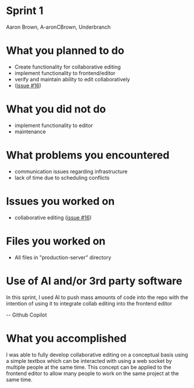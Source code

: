# Sprint 1

Aaron Brown, A-aronCBrown, Underbranch

# What you planned to do

- Create functionality for collaborative editing
- implement functionality to frontend/editor
- verify and maintain ability to edit collaboratively
- ([issue #16](https://github.com/RobbyLawrence/Underbranch/issues/16))

# What you did not do

 - implement functionality to editor
 - maintenance

# What problems you encountered

- communication issues regarding infrastructure
- lack of time due to scheduling conflicts

# Issues you worked on

 - collaborative editing ([issue #16](https://github.com/RobbyLawrence/Underbranch/issues/16))

# Files you worked on

 - All files in "production-server" directory

# Use of AI and/or 3rd party software

In this sprint, I used AI to push mass amounts of code into the repo with the intention of using it to integrate collab editing into the frontend editor 

-- Github Copilot

# What you accomplished

I was able to fully develop collaborative editing on a conceptual basis using a simple textbox which can be interacted with using a web socket by multiple people at the same time. This concept can be applied to the frontend editor to allow many people to work on the same project at the same time.